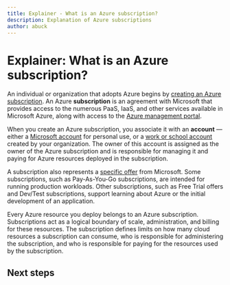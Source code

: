 ```yaml
---
title: Explainer - What is an Azure subscription?
description: Explanation of Azure subscriptions
author: abuck
---
```


# Explainer: What is an Azure subscription?

An individual or organization that adopts Azure begins by [creating an Azure subscription][azure-get-started]. An Azure **subscription** is an agreement with Microsoft that provides access to the numerous PaaS, IaaS, and other services available in Microsoft Azure, along with access to the [Azure management portal][azure-portal]. 

When you create an Azure subscription, you associate it with an **account** &mdash; either a [Microsoft account](https://account.microsoft.com/account) for personal use, or a [work or school account](https://docs.microsoft.com/en-us/azure/active-directory/sign-up-organization) created by your organization. The owner of this account is assigned as the owner of the Azure subscription and is responsible for managing it and paying for Azure resources deployed in the subscription.

A subscription also represents a [specific offer][azure-offers] from Microsoft. Some subscriptions, such as Pay-As-You-Go subscriptions, are intended for running production workloads. Other subscriptions, such as Free Trial offers and Dev/Test subscriptions, support learning about Azure or the initial development of an application.  

Every Azure resource you deploy belongs to an Azure subscription. Subscriptions act as a logical boundary of scale, administration, and billing for these resources. The subscription defines limits on how many cloud resources a subscription can consume, who is responsible for administering the subscription, and who is responsible for paying for the resources used by the subscription.

## Next steps

<!-- Links -->
[azure-get-started]: https://azure.microsoft.com/en-us/get-started/
[azure-offers]: https://azure.microsoft.com/en-us/support/legal/offer-details/
[azure-portal]: https://portal.azure.com
